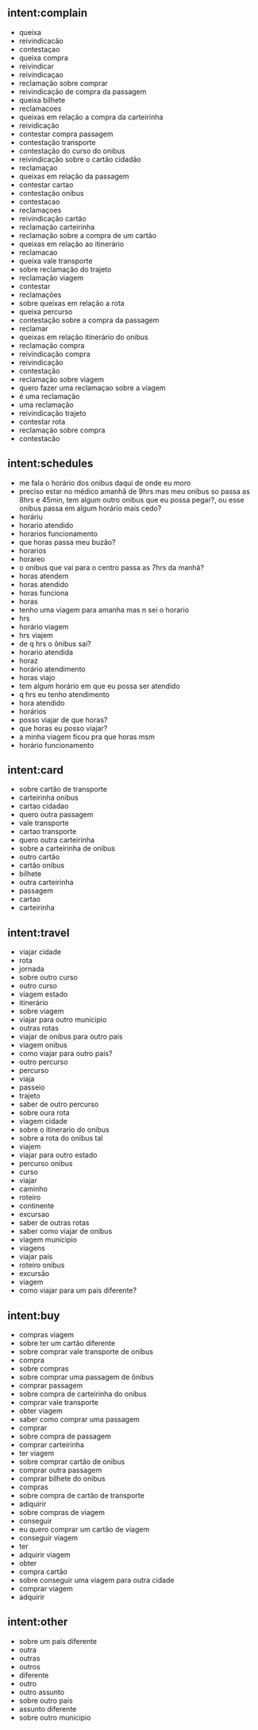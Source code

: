 
## intent:complain
- queixa
- reivindicacão
- contestaçao
- queixa compra
- reivindicar
- reivindicaçao
- reclamação sobre comprar
- reivindicação de compra da passagem
- queixa bilhete
- reclamacoes
- queixas em relação a compra da carteirinha
- reividicação
- contestar compra passagem
- contestação transporte
- contestação do curso do onibus
- reivindicação sobre o cartão cidadão
- reclamaçao
- queixas em relação da passagem
- contestar cartao
- contestação onibus
- contestacao
- reclamaçoes
- reivindicação cartão
- reclamação carteirinha
- reclamação sobre a compra de um cartão
- queixas em relação ao itinerário
- reclamacao
- queixa vale transporte
- sobre reclamação do trajeto
- reclamação viagem
- contestar
- reclamações
- sobre queixas em relação a rota
- queixa percurso
- contestação sobre a compra da passagem
- reclamar
- queixas em relação itinerário do onibus
- reclamação compra
- reivindicação compra
- reivindicação
- contestação
- reclamação sobre viagem
- quero fazer uma reclamaçao sobre a viagem
- é uma reclamação
- uma reclamação
- reivindicação trajeto
- contestar rota
- reclamação sobre compra
- contestacão

## intent:schedules
- me fala o horário dos onibus daqui de onde eu moro
- preciso estar no médico amanhã de 9hrs mas meu onibus so passa as 8hrs e 45min, tem algum outro onibus que eu possa pegar?, ou esse onibus passa em algum horário mais cedo?
- horáriu
- horario atendido
- horarios funcionamento
- que horas passa meu buzão?
- horarios
- horareo
- o onibus que vai para o centro passa as 7hrs da manhã?
- horas atendem
- horas atendido
- horas funciona
- horas
- tenho uma viagem para amanha mas n sei o horario
- hrs
- horário viagem
- hrs viajem
- de q hrs o ônibus sai?
- horario atendida
- horaz
- horário atendimento
- horas viajo
- tem algum horário em que eu possa ser atendido
- q hrs eu tenho atendimento
- hora atendido
- horários
- posso viajar de que horas?
- que horas eu posso viajar?
- a minha viagem ficou pra que horas msm
- horário funcionamento

## intent:card
- sobre cartão de transporte
- carteirinha onibus
- cartao cidadao
- quero outra passagem
- vale transporte
- cartao transporte
- quero outra carteirinha
- sobre a carteirinha de onibus
- outro cartão
- cartão onibus
- bilhete
- outra carteirinha
- passagem
- cartao
- carteirinha

## intent:travel
- viajar cidade
- rota
- jornada
- sobre outro curso
- outro curso
- viagem estado
- itinerário
- sobre viagem
- viajar para outro municipio
- outras rotas
- viajar de onibus para outro país
- viagem onibus
- como viajar para outro país?
- outro percurso
- percurso
- viaja
- passeio
- trajeto
- saber de outro percurso
- sobre oura rota
- viagem cidade
- sobre o itinerario do onibus
- sobre a rota do onibus tal
- viajem
- viajar para outro estado
- percurso onibus
- curso
- viajar
- caminho
- roteiro
- continente
- excursao
- saber de outras rotas
- saber como viajar de onibus
- viagem municipio
- viagens
- viajar país
- roteiro onibus
- excursão
- viagem
- como viajar para um país diferente?

## intent:buy
- compras viagem
- sobre ter um cartão diferente
- sobre comprar vale transporte de onibus
- compra
- sobre compras
- sobre comprar uma passagem de ônibus
- comprar passagem
- sobre compra de carteirinha do onibus
- comprar vale transporte
- obter viagem
- saber como comprar uma passagem
- comprar
- sobre compra de passagem
- comprar carteirinha
- ter viagem
- sobre comprar cartão de onibus
- comprar outra passagem
- comprar bilhete do onibus
- compras
- sobre compra de cartão de transporte
- adiquirir
- sobre compras de viagem
- conseguir
- eu quero comprar um cartão de viagem
- conseguir viagem
- ter
- adquirir viagem
- obter
- compra cartão
- sobre conseguir uma viagem para outra cidade
- comprar viagem
- adquirir

## intent:other
- sobre um país diferente
- outra
- outras
- outros
- diferente
- outro
- outro assunto
- sobre outro país
- assunto diferente
- sobre outro municipio
